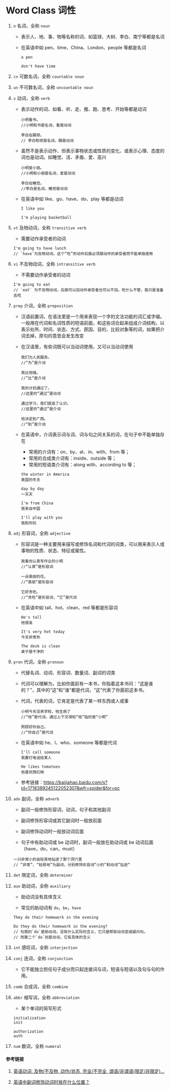 # Word Class 词性

1. `n` 名词，全称 `noun`

   - 表示人、地、事、物等名称的词、如篮球、大树、李白、南宁等都是名词

   - 在英语中如 pen、time、China、London、people 等都是名词

     ```
     a pen

     don't have time
     ```

2. `cn` 可数名词，全称 `countable noun`

3. `un` 不可数名词，全称 `uncountable noun`

4. `v` 动词，全称 `verb`

   - 表示动作的词、如看、听、走、推、跑、思考、开始等都是动词

     ```
     小明看书。
     //小明和书是名词，看是动词

     李白在踢球。
     // 李白和球是名词，踢是动词
     ```

   - 虽然不是表示动作、但表示事物状态或性质的变化、或表示心理、态度的词也是动词。如睡觉、活、矛盾、爱、高兴

     ```
     小明爱小丽。
     //小明和小丽是名词，爱是动词

     李白在睡觉。
     //李白是名词，睡觉是动词
     ```

   - 在英语中如 like、go、have、do、play 等都是动词

     ```
     I like you

     I'm playing basketball
     ```

5. `vt` 及物动词，全称 `transitive verb`

   - 需要动作承受者的动词

   ```
   I'm going to have lunch
   // `have`为及物动词，这个“吃”的动作后面必须跟动作的承受者而不能单独使用
   ```

6. `vi` 不及物动词，全称 `intransitive verb`

   - 不需要动作承受者的动词

   ```
   I'm going to eat
   // `eat` 为不及物动词，后面可以加动作承受者也可以不加。吃什么不管，我只是准备去吃
   ```

7. `prep` 介词，全称 `preposition`

   - 汉语前置词，在语法里是一个用来表现一个字的文法功能的词汇或字缀。一般用在代词和名词性质的短语前面，和这些词合起来组成介词结构，以表示处所、时间、状态、方式、原因、目的、比较对象等的词，如果把介词去掉，原句的意思会发生改变

   - 在汉语里，有些词既可以当动词使用，又可以当动词使用

     ```
     我们为人民服务。
     //“为”是介词

     我比他强。
     //”比“是介词

     我的计划通过了。
     //这里的“通过”是动词

     通过学习，我们提高了认识。
     //这里的“通过”是介词

     他决定到广西。
     //“到”是介词
     ```

   - 在英语中，介词表示词与词、词与句之间关系的词，在句子中不能单独存在

     - 常用的介词有：on、by、at、in、with、from 等；
     - 常用的合成类介词有：inside、outside 等；
     - 常用的短语类介词有：along with、according to 等；

     ```
     the winter in America
     美国的冬天

     day by day
     一天天

     I'm from China
     我来自中国

     I'll play with you
     我和你玩
     ```

8. `adj` 形容词，全称 `adjective`

   - 形容词是一种主要用来描写或修饰名词和代词的词类，可以用来表示人或事物的性质、状态、特征或属性。

     ```
     我看向认真写作业的小明
     //“认真”是形容词

     一朵美丽的花。
     //”美丽“是形容词

     它好贪吃。
     //“贪吃”是形容词，“它”是代词
     ```

   - 在英语中如 tall、hot、clean、red 等都是形容词

     ```
     He's tall
     他很高

     It's very hot today
     今天非常热

     The desk is clean
     桌子是干净的
     ```

9. `pron` 代词，全称 `pronoun`

   - 代替名词、动词、形容词、数量词、副词的词类

   - 代词可以理解为，比如你面前有一本书，你指着这本书问：“这是谁的？”，其中的“这”和“谁”都是代词，“这”代表了你面前这本书。

   - 代词，代表的词，它肯定是代表了某一样东西或人或事

     ```
     小明今天没来学校，他生病了
     //“他”是代词，通过上下文得知“他”指的是“小明”

     照顾好你自己。
     //“你自己”是代词
     ```

   - 在英语中如 he、I、who、someone 等都是代词

     ```
     I'll call someone
     我要打电话给某人

     He likes tomatoes
     他喜欢西红柿
     ```

   - 参考链接：<https://baijiahao.baidu.com/s?id=1718389245122052307&wfr=spider&for=pc>

10. `adv` 副词，全称 `adverb`

    - 副词一般修饰形容词，动词，句子和其他副词

    - 副词修饰形容词或其它副词时一般放前面

    - 副词修饰动词时一般放动词后面

    - 句子中有助动词或 be 动词时，副词一般放在助动词或 be 动词后面 （have，do，can，must）

    ```
    一只非常小的虫轻易地钻进了那个洞穴里
    // “非常”，“轻易地”为副词，分别修饰形容词“小的“和动词”钻进“
    ```

11. `det` 限定词，全称 `determiner`

12. `aux` 助动词，全称 `auxiliary`

    - 助动词没有具体含义

    - 常见的助动词有 `do`，`be`，`have`

    ```
    They do their homework in the evening

    Do they do their homework in the evening?
    // 句首的`do`是助动词，没有什么实际的含义，它只是帮助动词变成疑问句。
    // 而第二个`do`则是动词，它有具体的含义
    ```

13. `int` 感叹词，全称 `interjection`

14. `conj` 连词，全称 `conjunction`

    - 它不能独立担任句子成分而只起连接词与词，短语与短语以及句与句的作用。

15. `comb` 合成词，全称 `combine`

16. `abbr` 缩写词，全称 `abbreviation`

    - 某个单词的简写形式

    ```
    initialization
    init

    authorization
    auth
    ```

17. `num` 数词，全称 `numeral`

#### 参考链接

1. [英语动词: 及物/不及物, 动作/状态, 完全/不完全, 谓语/非谓语(限定/非限定)...](https://www.bilibili.com/video/BV1J44y1W7Zx?spm_id_from=333.999.0.0&vd_source=42ac8d16f0df491c6ce0afc21c1143e1)

2. [英语中副词修饰动词时放在什么位置？](http://www.360doc.com/content/18/0824/10/56989589_780805596.shtml)
